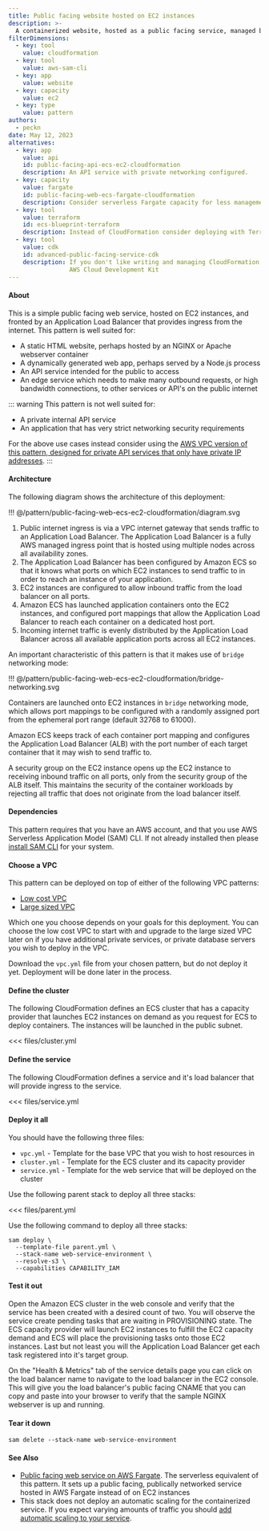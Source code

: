 ```yaml
---
title: Public facing website hosted on EC2 instances
description: >-
  A containerized website, hosted as a public facing service, managed by EC2, hosted on EC2 capacity.
filterDimensions:
  - key: tool
    value: cloudformation
  - key: tool
    value: aws-sam-cli
  - key: app
    value: website
  - key: capacity
    value: ec2
  - key: type
    value: pattern
authors:
  - peckn
date: May 12, 2023
alternatives:
  - key: app
    value: api
    id: public-facing-api-ecs-ec2-cloudformation
    description: An API service with private networking configured.
  - key: capacity
    value: fargate
    id: public-facing-web-ecs-fargate-cloudformation
    description: Consider serverless Fargate capacity for less management overhead.
  - key: tool
    value: terraform
    id: ecs-blueprint-terraform
    description: Instead of CloudFormation consider deploying with Terraform by HashiCorp
  - key: tool
    value: cdk
    id: advanced-public-facing-service-cdk
    description: If you don't like writing and managing CloudFormation YAML by hand, try out
                 AWS Cloud Development Kit
---
```


#### About

This is a simple public facing web service, hosted on EC2 instances, and fronted by an Application Load Balancer that provides ingress from the internet. This pattern is well suited for:

- A static HTML website, perhaps hosted by an NGINX or Apache webserver container
- A dynamically generated web app, perhaps served by a Node.js process
- An API service intended for the public to access
- An edge service which needs to make many outbound requests, or high bandwidth connections, to other services or API's on the public internet

::: warning
This pattern is not well suited for:

- A private internal API service
- An application that has very strict networking security requirements

For the above use cases instead consider using the [AWS VPC version of this pattern, designed for private API services that only have private IP addresses](public-facing-api-ecs-ec2-cloudformation).
:::

#### Architecture

The following diagram shows the architecture of this deployment:

!!! @/pattern/public-facing-web-ecs-ec2-cloudformation/diagram.svg

1. Public internet ingress is via a VPC internet gateway that sends traffic to an Application Load Balancer. The Application Load Balancer is a fully AWS managed ingress point that is hosted using multiple nodes across all availability zones.
2. The Application Load Balancer has been configured by Amazon ECS so that it knows what ports on which EC2 instances to send traffic to in order to reach an instance of your application.
3. EC2 instances are configured to allow inbound traffic from the load balancer on all ports.
4. Amazon ECS has launched application containers onto the EC2 instances, and configured port mappings that allow the Application Load Balancer to reach each container on a dedicated host port.
5. Incoming internet traffic is evenly distributed by the Application Load Balancer across all available application ports across all EC2 instances.

An important characteristic of this pattern is that it makes use of `bridge` networking mode:

!!! @/pattern/public-facing-web-ecs-ec2-cloudformation/bridge-networking.svg

Containers are launched onto EC2 instances in `bridge` networking mode, which allows port mappings to be configured with a randomly assigned port from the ephemeral port range (default 32768 to 61000).

Amazon ECS keeps track of each container port mapping and configures the Application Load Balancer (ALB) with the port number of each target container that it may wish to send traffic to.

A security group on the EC2 instance opens up the EC2 instance to receiving inbound traffic on all ports, only from the security group of the ALB itself. This maintains the security of the container workloads by rejecting all traffic that does not originate from the load balancer itself.

#### Dependencies

This pattern requires that you have an AWS account, and that you use AWS Serverless Application Model (SAM) CLI. If not already installed then please [install SAM CLI](https://docs.aws.amazon.com/serverless-application-model/latest/developerguide/install-sam-cli.html) for your system.

#### Choose a VPC

This pattern can be deployed on top of either of the following VPC patterns:

- [Low cost VPC](/low-cost-vpc-amazon-ecs-cluster)
- [Large sized VPC](/large-vpc-for-amazon-ecs-cluster)

Which one you choose depends on your goals for this deployment. You can choose the low cost VPC to start with and upgrade to the large sized VPC later on if you have additional private services, or private database servers you wish to deploy in the VPC.

Download the `vpc.yml` file from your chosen pattern, but do not deploy it yet. Deployment will be done later in the process.

#### Define the cluster

The following CloudFormation defines an ECS cluster that has a capacity provider that launches EC2 instances on demand as you request for ECS to deploy containers. The instances will be launched in the public subnet.

<<< files/cluster.yml

#### Define the service

The following CloudFormation defines a service and it's load balancer that will provide ingress to the service.

<<< files/service.yml

#### Deploy it all

You should have the following three files:

- `vpc.yml` - Template for the base VPC that you wish to host resources in
- `cluster.yml` - Template for the ECS cluster and its capacity provider
- `service.yml` - Template for the web service that will be deployed on the cluster

Use the following parent stack to deploy all three stacks:

<<< files/parent.yml

Use the following command to deploy all three stacks:

```shell
sam deploy \
  --template-file parent.yml \
  --stack-name web-service-environment \
  --resolve-s3 \
  --capabilities CAPABILITY_IAM
```

#### Test it out

Open the Amazon ECS cluster in the web console and verify that the service has been created with a desired count of two. You will observe the service create pending tasks that are waiting in PROVISIONING state. The ECS capacity provider will launch EC2 instances to fulfill the EC2 capacity demand and ECS will place the provisioning tasks onto those EC2 instances. Last but not least you will the Application Load Balancer get each task registered into it's target group.

On the "Health & Metrics" tab of the service details page you can click on the load balancer name to navigate to the load balancer in the EC2 console. This will give you the load balancer's public facing CNAME that you can copy and paste into your browser to verify that the sample NGINX webserver is up and running.

#### Tear it down

```shell
sam delete --stack-name web-service-environment
```

#### See Also

- [Public facing web service on AWS Fargate](/public-facing-web-ecs-fargate-cloudformation). The serverless equivalent of this pattern. It sets up a public facing, publically networked service hosted in AWS Fargate instead of on EC2 instances
- This stack does not deploy an automatic scaling for the containerized service. If you expect varying amounts of traffic you should [add automatic scaling to your service](/scale-ecs-service-cloudformation).